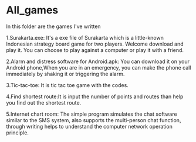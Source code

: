 # All_games
In this folder are the games I've written

1.Surakarta.exe: It's a exe file of Surakarta which is a little-known Indonesian strategy board game for two players. Welcome download and play it. You can choose to play against a computer or play it with a friend.

2.Alarm and distress software for Android.apk: You can download it on your Android phone,When you are in an emergency, you can make the phone call immediately by shaking it or triggering the alarm.

3.Tic-tac-toe: It is tic tac toe game with the codes.

4.Find shortest route:It is input the number of points and routes than help you find out the shortest route.

5.Internet chart room: The simple program simulates the chat software similar to the SMS system, also supports the multi-person chat function, through writing helps to understand the computer network operation principle.
